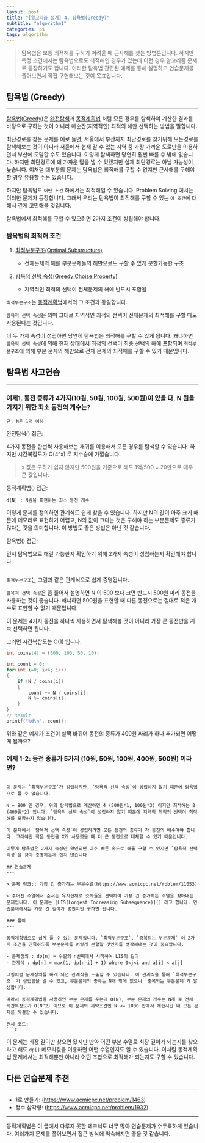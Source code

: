 ```yaml
---
layout: post
title: "[알고리즘 설계] 4. 탐욕법(Greedy)"
subtitle: "algorithm1"
categories: ps
tags: algorithm
---
```


> 탐욕법은 보통 최적해를 구하기 어려울 때 근사해를 찾는 방법론입니다. 하지만 특정 조건에서는 탐욕법으로도 최적해인 경우가 있는데 이런 경우 알고리즘 문제로 등장하기도 합니다. 이러한 탐욕법 관련된 예제를 통해 설명하고 연습문제를 풀어보면서 직접 구현해보는 것이 목표입니다.

## 탐욕법 (Greedy)
---

[탐욕법(Greedy)](https://en.wikipedia.org/wiki/Greedy_algorithm)은 [완전탐색](https://laboputer.github.io/ps/2018/01/03/exhaustive-search/)과 [동적계획법](https://laboputer.github.io/ps/2018/02/13/dynamic-programming/) 처럼 모든 경우를 탐색하여 계산한 결과를 바탕으로 구하는 것이 아니라 매순간(지역적인) 최적의 해만 선택하는 방법을 말합니다. 

최단경로를 찾는 문제를 예로 들면, 서울에서 부산까지 최단경로를 찾기위해 모든경로를 탐색해보는 것이 아니라 서울에서 현재 갈 수 있는 지역 중 가장 가까운 도로만을 이용하면서 부산에 도달할 수도 있습니다. 이렇게 탐색하면 당연히 훨씬 빠를 수 밖에 없습니다. 하지만 최단경로에 꽤 가까운 답을 낼 수 있겠지만 실제 최단경로는 아닐 가능성이 높습니다. 이처럼 대부분의 문제는 탐욕법은 최적해를 구할 수 없지만 근사해를 구해야할 경우 유용할 수는 있습니다.

하지만 탐욕법도 `어떤 조건` 하에서는 최적해일 수 있습니다. Problem Solving 에서는 이러한 문제가 등장합니다. 그래서 우리는 탐욕법이 최적해를 구할 수 있는 `이 조건`에 대해서 깊게 고민해볼 것입니다.

탐욕법에서 최적해를 구할 수 있으려면 2가지 조건이 성립해야 합니다.

### 탐욕법의 최적해 조건

1. [최적부분구조(Optimal Substructure)](https://en.wikipedia.org/wiki/Optimal_substructure)
	- 전체문제의 해를 부분문제들의 해만으로도 구할 수 있게 분할가능한 구조

2. [탐욕적 선택 속성(Greedy Choise Property)](https://en.wikipedia.org/wiki/Greedy_algorithm#:~:text=Greedy%20choice%20property)
	- 지역적인 최적의 선택이 전체문제의 해에 반드시 포함됨


`최적부분구조`는 [동적계획법](https://laboputer.github.io/ps/2018/02/13/dynamic-programming/)에서의 그 조건과 동일합니다.

`탐욕적 선택 속성`은 의미 그대로 지역적인 최적의 선택이 전체문제의 최적해를 구할 때도 사용된다는 것입니다.

이 두 가지 속성이 성립하면 당연히 탐욕법은 최적해를 구할 수 있게 됩니다. 왜냐하면 `탐욕적 선택 속성`에 의해 현재 상태에서 최적의 선택이 최종 선택의 해에 포함되며 `최적부분구조`에 의해 부분 문제의 해만으로 전체 문제의 최적해를 구할 수 있기 때문입니다.

## 탐욕법 사고연습
---


### 예제1. 동전 종류가 4가지(10원, 50원, 100원, 500원)이 있을 때, N 원을 가지기 위한 최소 동전의 개수는?
```
단, N은 1억 이하
```

완전탐색() 접근:

4가지 동전을 한번씩 사용해보는 재귀를 이용해서 모든 경우를 탐색할 수 있습니다. 하지만 시간복잡도가 O(4^x) 로 지수승에 가깝습니다.

> x 값은 구하기 쉽지 않지만 500원을 기준으로 해도 1억/500 = 20만으로 매우 큰 값입니다.

동적계획법() 접근:

```
d[N] : N원을 표현하는 최소 동전 개수
```
이렇게 문제를 정의하면 관계식도 쉽게 찾을 수 있습니다. 하지만 N의 값이 아주 크기 때문에 메모리로 표현하기 어렵고, N의 값이 크다는 것은 구해야 하는 부분문제도 종류가 많다는 것을 의미합니다. 이 방법도 좋은 방법은 아닌 것 같습니다.

탐욕법() 접근:

먼저 탐욕법으로 해결 가능한지 확인하기 위해 2가지 속성이 성립하는지 확인해야 합니다.

![]()

`최적부분구조`는 그림과 같은 관계식으로 쉽게 증명됩니다. 

`탐욕적 선택 속성`은 좀 풀어서 설명하면 N 이 500 보다 크면 반드시 500원 짜리 동전을 사용하는 것이 좋습니다. 왜냐하면 500원을 표현할 때 다른 동전으로는 절대로 적은 개수로 표현할 수 없기 때문입니다.  

이 문제는 4가지 동전을 하나씩 사용하면서 탐색해볼 것이 아니라 가장 큰 동전만을 계속 선택하면 됩니다.

그러면 시간복잡도는 O(1) 입니다. 

```C
int coins[4] = {500, 100, 50, 10};

int count = 0;
for(int i=0; i<4; i++)
{
	if (N / coins[i])
	{
		count += N / coins[i];
		N %= coins[i];
	}
}
// Result
printf("%d\n", count);
```

위와 같은 예제가 조건이 살짝 바뀌어 동전의 종류가 400원 짜리가 하나 추가되면 어떻게 될까요?

### 예제 1-2: 동전 종류가 5가지 (10원, 50원, 100원, 400원, 500원) 이라면?
```

이 문제는 `최적부분구조`가 성립하지만, `탐욕적 선택 속성`이 성립하지 않기 때문에 탐욕법으로 풀 수 없습니다.

N = 800 인 경우, 위의 탐욕법으로 계산하면 4 (500원*1, 100원*3) 이지만 최적해는 2 (400원*2) 입니다. `탐욕적 선택 속성`이 성립하지 않기 때문에 지역적 최적의 선택이 최적해를 포함하지 않습니다.

이 문제에서 `탐욕적 선택 속성`이 성립하려면 모든 동전의 종류가 각 동전의 배수여야 합니다. 그래야만 작은 동전을 X개 사용했을 때 더 큰 동전으로 대체할 수 있기 때문입니다.

이렇게 탐욕법은 2가지 속성만 확인되면 아주 빠른 속도로 해를 구할 수 있지만 `탐욕적 선택 속성`을 찾아 증명하는게 쉽지 않습니다.

## 연습문제
---

> 문제 링크:: 가장 긴 증가하는 부분수열(https://www.acmicpc.net/roblem/11053)

> 주어진 수열에서 순서는 유지한채로 숫자들을 선택하여 가장 긴 증가하는 수열을 찾아내는 문제입니다. 이 문제는 [LIS(Longest Increasing Subsequence)]() 라고 합니다. 연습문제에서는 가장 긴 길이가 몇인지만 구하면 됩니다.
 
### 풀이
---

동적계획법으로 쉽게 풀 수 있는 문제입니다. `최적부분구조`, `중복되는 부분문제` 이 2가지 조건을 만족하도록 부분문제를 어떻게 분할할 것인지를 생각해내는 것이 중요합니다.

- 문제정의 : dp[n] = 수열의 n번째에서 시작하여 LIS의 길이
- 관계식 : dp[n] = max(1, dp[n-i] + 1) where 0<j<i and a[i] < a[j]

그림처럼 문제정의를 하게 되면 관계식을 도출할 수 있습니다. 이 관계식을 통해 `최적부분구조` 가 성립함을 알 수 있고, 부분문제의 종류는 N개 밖에 없으니 `중복되는 부분문제`가 발생합니다.

따라서 동적계획법을 사용하면 부분 문제를 푸는데 O(N), 부분 문제의 개수는 N개 로 전체 시간복잡도가 O(N^2) 이므로 이 문제의 제약조건인 N <= 1000 안에서 제한시간 내 모든 문제를 해결할 수 있습니다.

전체 코드:
```C

```

이 문제는 최장 길이만 찾으면 됐지만 만약 어떤 부분 수열로 최장 길이가 되는지를 찾으라고 해도 `dp[]` 메모리값을 이용하면 어떤 수열인지도 알 수 있습니다. 이처럼 동적계획법 문제에서는 최적해뿐만 아니라 어떤 조합으로 최적해가 되는지도 구할 수 있습니다.

## 다른 연습문제 추천
---

- 1로 만들기: (https://www.acmicpc.net/problem/1463)
- 정수 삼각형: (https://www.acmicpc.net/problem/1932)

---
동적계획법은 이 글에서 다루지 못한 테크닉도 너무 많아 연습문제가 수두룩하게 있습니다. 여러가지 문제를 풀어보면서 접근 방식에 익숙해지면 좋을 것 같습니다.